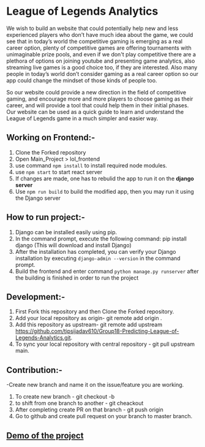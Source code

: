 
# League of Legends Analytics

We wish to build an website that could potentially help new and less experienced players who don't have much idea about the game, we could see that in today’s world the competitive gaming is emerging as a real career option, plenty of competitive games are offering tournaments with unimaginable prize pools, and even if we don't play competitive there are a plethora of options on joining youtube and presenting game analytics, also streaming live games is a good choice too, if they are interested. Also many people in today’s world don’t consider gaming as a real career option so our app could change the mindset of those kinds of people too.

So our website could provide a new direction in the field of competitive gaming, and encourage more and more players to choose gaming as their career, and will provide a tool that could help them in their initial phases. Our website can be used as a quick guide to learn and understand the League of Legends game in a much simpler and easier way.

## Working on Frontend:-
1. Clone the Forked repository
2. Open Main_Project > lol_frontend
3. use command `npm install` to install required node modules.
4. use `npm start` to start react server
5. If changes are made, one has to rebulid the app to run it on the **django server**
6. Use `npm run build` to build the modified app, then you may run it using the Django server


## How to run project:-
1. Django can be installed easily using pip.
2. In the command prompt, execute the following command: pip install django (This will download and install Django)
3. After the installation has completed, you can verify your Django installation by executing `django-admin --version` in the command prompt.
4. Build the frontend and enter command `python manage.py runserver` after the building is finished in order to run the project

## Development:-
1. First Fork this repository and then Clone the Forked repository.
2. Add your local repository as origin- git remote add origin <your-url>.
3. Add this repository as upstream- git remote add upstream https://github.com/tipsijadav610/Group18-Predicting-League-of-Legends-Analytics.git.
4. To sync your local repository with central repository - git pull upstream main.

## Contribution:-
-Create new branch and name it on the issue/feature you are working.
1. To create new branch - git checkout -b <branch-name>
2. to shift from one branch to another - git cheackout <branch-name>
3. After completing create PR on that branch - git push origin <branch-name>
4. Go to github and create pull request on your branch to master branch.


## [Demo of the project](https://youtu.be/9QHYzz0SQzY)

